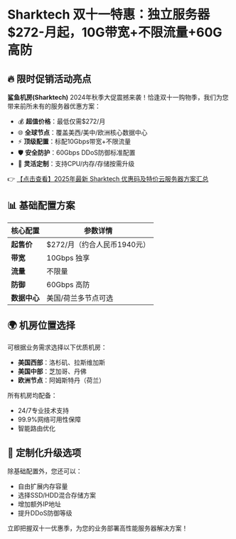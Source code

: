 # Sharktech 双十一特惠：独立服务器$272-月起，10G带宽+不限流量+60G高防

## 🔥 限时促销活动亮点

**鲨鱼机房(Sharktech)** 2024年秋季大促震撼来袭！恰逢双十一购物季，我们为您带来前所未有的服务器优惠方案：

- 💰 **超值价格**：最低仅需$272/月
- 🌐 **全球节点**：覆盖美西/美中/欧洲核心数据中心
- ⚡ **顶级配置**：标配10Gbps带宽+不限流量
- 🛡️ **安全防护**：60Gbps DDoS防御标准配置
- 🔧 **灵活定制**：支持CPU/内存/存储按需升级

👉 [【点击查看】2025年最新 Sharktech 优惠码及特价云服务器方案汇总](https://bit.ly/Sharktech)

## 📊 基础配置方案

| 核心配置       | 参数详情                          |
|----------------|-----------------------------------|
| **起售价**     | $272/月（约合人民币1940元）      |
| **带宽**       | 10Gbps 独享                      |
| **流量**       | 不限量                           |
| **防御**       | 60Gbps 高防                      |
| **数据中心**   | 美国/荷兰多节点可选              |

## 🌍 机房位置选择

可根据业务需求选择以下优质机房：
- **美国西部**：洛杉矶、拉斯维加斯
- **美国中部**：芝加哥、丹佛
- **欧洲节点**：阿姆斯特丹（荷兰）

所有机房均配备：
- 24/7专业技术支持
- 99.9%网络可用性保障
- 智能路由优化

## 🛒 定制化升级选项

除基础配置外，您还可以：
- 自由扩展内存容量
- 选择SSD/HDD混合存储方案
- 增加额外IP地址
- 提升DDoS防御等级

立即把握双十一优惠季，为您的业务部署高性能服务器解决方案！